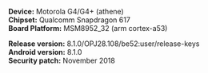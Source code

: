 __Device:__ Motorola G4/G4+ (athene)  
__Chipset:__ Qualcomm Snapdragon 617  
__Board Platform:__ MSM8952_32 (arm cortex-a53)  

__Release version:__ 8.1.0/OPJ28.108/be52:user/release-keys  
__Android version:__ 8.1.0  
__Security patch:__ November 2018

